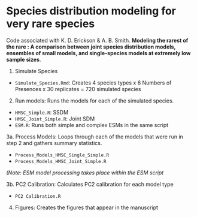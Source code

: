 # Species distribution modeling for very rare species

Code associated with K. D. Erickson & A. B. Smith. **Modeling the rarest of the rare : A comparison between joint species distribution models, ensembles of small models, and single-species models at extremely low sample sizes**. 


1. Simulate Species

* `Simulate_Species.Rmd`: Creates 4 species types x 6 Numbers of Presences x 30 replicates = 720 simulated species


2. Run models: Runs the models for each of the simulated species.
 
* `HMSC_Simple.R`:   SSDM
* `HMSC_Joint_Simple.R`: Joint SDM
* `ESM.R`: Runs both simple and complex ESMs in the same script                                                                          

3a. Process Models: Loops through each of the models that were run in step 2 and gathers summary statistics. 

* `Process_Models_HMSC_Single_Simple.R`   
* `Process_Models_HMSC_Joint_Simple.R`   

 *(Note: ESM model processing takes place within the ESM script*

3b. PC2 Calibration: Calculates PC2 calibration for each model type

 * `PC2 Calibration.R`   

4. Figures: Creates the figures that appear in the manuscript




